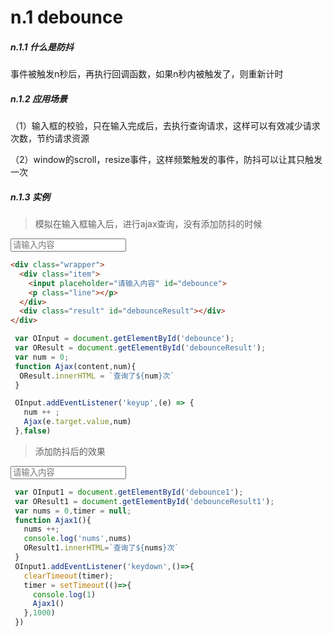 <link rel="stylesheet"  href="../assets/common.css">

# n.1 debounce

##### n.1.1 什么是防抖
事件被触发n秒后，再执行回调函数，如果n秒内被触发了，则重新计时

##### n.1.2 应用场景

（1）输入框的校验，只在输入完成后，去执行查询请求，这样可以有效减少请求次数，节约请求资源

（2）window的scroll，resize事件，这样频繁触发的事件，防抖可以让其只触发一次

##### n.1.3 实例
>模拟在输入框输入后，进行ajax查询，没有添加防抖的时候

<div class="wrapper">
  <div class="item">
    <input placeholder="请输入内容" id="debounce">
    <p class="line"></p>
  </div>
  <div class="result" id="debounceResult"></div>
</div>

<script type="text/javascript">
 var OInput = document.getElementById('debounce');
 var OResult = document.getElementById('debounceResult');
 var num = 0;
 function Ajax(content,num){
  OResult.innerHTML = `查询了${num}次`
 }

 OInput.addEventListener('keyup',(e) => {
   num ++ ;
   Ajax(e.target.value,num)
 },false)
</script>
```html
<div class="wrapper">
  <div class="item">
    <input placeholder="请输入内容" id="debounce">
    <p class="line"></p>
  </div>
  <div class="result" id="debounceResult"></div>
</div>
```
```js
 var OInput = document.getElementById('debounce');
 var OResult = document.getElementById('debounceResult');
 var num = 0;
 function Ajax(content,num){
  OResult.innerHTML = `查询了${num}次`
 }

 OInput.addEventListener('keyup',(e) => {
   num ++ ;
   Ajax(e.target.value,num)
 },false)
```

>添加防抖后的效果

<div class="wrapper">
  <div class="item">
    <input placeholder="请输入内容" id="debounce1">
    <p class="line"></p>
  </div>
  <div class="result" id="debounceResult1"></div>
</div>

<script type="text/javascript">
 var OInput1 = document.getElementById("debounce1");
 var OResult1 = document.getElementById('debounceResult1');
 var nums = 0,timer = null;
 function Ajax1(){
   nums ++;
   console.log('nums',nums)
   OResult1.innerHTML=`查询了${nums}次`
 }
 OInput1.addEventListener('keydown',()=>{
   clearTimeout(timer);
   timer = setTimeout(()=>{
     console.log(1)
     Ajax1()
   },1000)
 })
</script>
```js
 var OInput1 = document.getElementById('debounce1');
 var OResult1 = document.getElementById('debounceResult1');
 var nums = 0,timer = null;
 function Ajax1(){
   nums ++;
   console.log('nums',nums)
   OResult1.innerHTML=`查询了${nums}次`
 }
 OInput1.addEventListener('keydown',()=>{
   clearTimeout(timer);
   timer = setTimeout(()=>{
     console.log(1)
     Ajax1()
   },1000)
 })
```